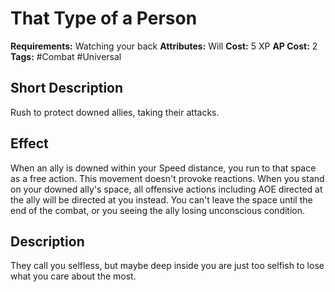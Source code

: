 # That Type of a Person

**Requirements:** Watching your back
**Attributes:** Will
**Cost:** 5 XP
**AP Cost:** 2
**Tags:** #Combat #Universal

## Short Description
Rush to protect downed allies, taking their attacks.

## Effect
When an ally is downed within your Speed distance, you run to that space as a free action. This movement doesn't provoke reactions. When you stand on your downed ally's space, all offensive actions including AOE directed at the ally will be directed at you instead. You can't leave the space until the end of the combat, or you seeing the ally losing unconscious condition.

## Description
They call you selfless, but maybe deep inside you are just too selfish to lose what you care about the most.
